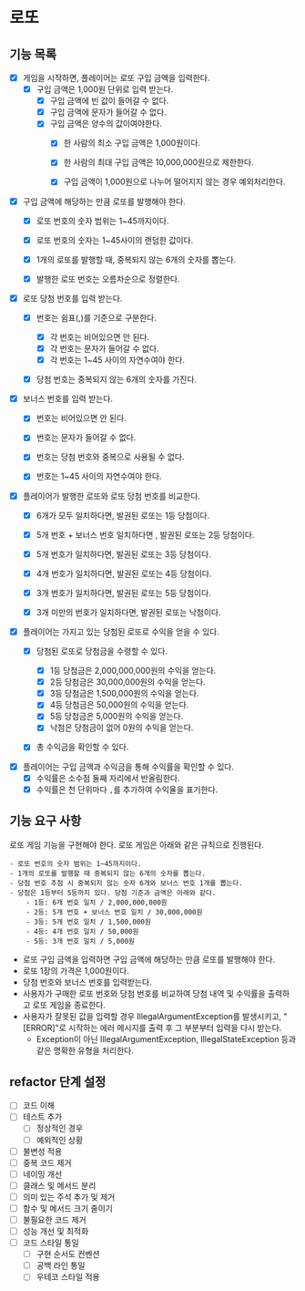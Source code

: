 # 로또 
## 기능 목록
- [X] 게임을 시작하면, 플레이어는 로또 구입 금액을 입력한다.
  - [X] 구입 금액은 1,000원 단위로 입력 받는다.
    - [X] 구입 금액에 빈 값이 들어갈 수 없다.
    - [X] 구입 금액에 문자가 들어갈 수 없다.
    - [X] 구입 금액은 양수의 값이여야한다.
      - [X] 한 사람의 최소 구입 금액은 1,000원이다. 
      - [X] 한 사람의 최대 구입 금액은 10,000,000원으로 제한한다.
      - [X] 구입 금액이 1,000원으로 나누어 떨어지지 않는 경우 예외처리한다.



- [X] 구입 금액에 해당하는 만큼 로또를 발행해야 한다.
  - [X] 로또 번호의 숫자 범위는 1~45까지이다.
  - [X] 로또 번호의 숫자는 1~45사이의 랜덤한 값이다.
  - [X] 1개의 로또를 발행할 때, 중복되지 않는 6개의 숫자를 뽑는다.
  - [X] 발행한 로또 번호는 오름차순으로 정렬한다.


- [X] 로또 당첨 번호를 입력 받는다.
  - [X] 번호는 쉼표(,)를 기준으로 구분한다.
    - [X] 각 번호는 비어있으면 안 된다.
    - [X] 각 번호는 문자가 들어갈 수 없다.
    - [X] 각 번호는 1~45 사이의 자연수여야 한다.
  - [X] 당첨 번호는 중복되지 않는 6개의 숫자를 가진다.


- [X] 보너스 번호를 입력 받는다.
  - [X] 번호는 비어있으면 안 된다.
  - [X] 번호는 문자가 들어갈 수 없다.
  - [X] 번호는 당첨 번호와 중복으로 사용될 수 없다.
  - [X] 번호는 1~45 사이의 자연수여야 한다.


- [X] 플레이어가 발행한 로또와 로또 당첨 번호를 비교한다.
  - [X] 6개가 모두 일치하다면, 발권된 로또는 1등 당첨이다.
  - [X] 5개 번호 + 보너스 번호 일치하다면 , 발권된 로또는 2등 당첨이다.
  - [X] 5개 번호가 일치하다면, 발권된 로또는 3등 당첨이다.
  - [X] 4개 번호가 일치하다면, 발권된 로또는 4등 당첨이다.
  - [X] 3개 번호가 일치하다면, 발권된 로또는 5등 당첨이다.
  - [X] 3개 미만의 번호가 일치하다면, 발권된 로또는 낙첨이다.


- [X] 플레이어는 가지고 있는 당첨된 로또로 수익을 얻을 수 있다. 
  - [X] 당첨된 로또로 당첨금을 수령할 수 있다.
    - [X] 1등 당첨금은 2,000,000,000원의 수익을 얻는다.
    - [X] 2등 당첨금은 30,000,000원의 수익을 얻는다.
    - [X] 3등 당첨금은 1,500,000원의 수익을 얻는다.
    - [X] 4등 당첨금은 50,000원의 수익을 얻는다.
    - [X] 5등 당첨금은 5,000원의 수익을 얻는다.
    - [X] 낙첨은 당첨금이 없어 0원의 수익을 얻는다.
  - [X] 총 수익금을 확인할 수 있다.


- [X] 플레이어는 구입 금액과 수익금을 통해 수익률을 확인할 수 있다.
  - [X] 수익률은 소수점 둘째 자리에서 반올림한다.
  - [X] 수익률은 천 단위마다 `,`를 추가하여 수익율을 표기한다.

## 기능 요구 사항
로또 게임 기능을 구현해야 한다. 로또 게임은 아래와 같은 규칙으로 진행된다.

```
- 로또 번호의 숫자 범위는 1~45까지이다.
- 1개의 로또를 발행할 때 중복되지 않는 6개의 숫자를 뽑는다.
- 당첨 번호 추첨 시 중복되지 않는 숫자 6개와 보너스 번호 1개를 뽑는다.
- 당첨은 1등부터 5등까지 있다. 당첨 기준과 금액은 아래와 같다.
    - 1등: 6개 번호 일치 / 2,000,000,000원
    - 2등: 5개 번호 + 보너스 번호 일치 / 30,000,000원
    - 3등: 5개 번호 일치 / 1,500,000원
    - 4등: 4개 번호 일치 / 50,000원
    - 5등: 3개 번호 일치 / 5,000원
```

- 로또 구입 금액을 입력하면 구입 금액에 해당하는 만큼 로또를 발행해야 한다.
- 로또 1장의 가격은 1,000원이다.
- 당첨 번호와 보너스 번호를 입력받는다.
- 사용자가 구매한 로또 번호와 당첨 번호를 비교하여 당첨 내역 및 수익률을 출력하고 로또 게임을 종료한다.
- 사용자가 잘못된 값을 입력할 경우 IllegalArgumentException를 발생시키고, "[ERROR]"로 시작하는 에러 메시지를 출력 후 그 부분부터 입력을 다시 받는다.
    - Exception이 아닌 IllegalArgumentException, IllegalStateException 등과 같은 명확한 유형을 처리한다.

## refactor 단계 설정
- [ ] 코드 이해
- [ ] 테스트 추가
  - [ ] 정상적인 경우
  - [ ] 예외적인 상황
- [ ] 불변성 적용
- [ ] 중복 코드 제거
- [ ] 네이밍 개선
- [ ] 클래스 및 메서드 분리
- [ ] 의미 있는 주석 추가 및 제거
- [ ] 함수 및 메서드 크기 줄이기
- [ ] 불필요한 코드 제거
- [ ] 성능 개선 및 최적화
- [ ] 코드 스타일 통일
  - [ ] 구현 순서도 컨벤션
  - [ ] 공백 라인 통일
  - [ ] 우테코 스타일 적용